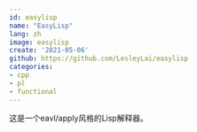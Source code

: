 ```yaml
---
id: easylisp
name: "EasyLisp"
lang: zh
image: easylisp
create: '2021-05-06'
github: https://github.com/LesleyLai/easylisp
categories:
- cpp
- pl
- functional
---
```


这是一个eavl/apply风格的Lisp解释器。